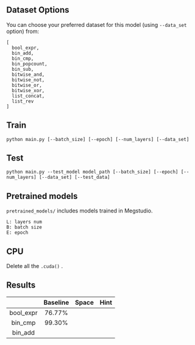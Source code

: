 ## Dataset Options

You can choose your preferred dataset for this model (using `--data_set` option) from:

```
[
  bool_expr,
  bin_add,
  bin_cmp,
  bin_popcount,
  bin_sub,
  bitwise_and,
  bitwise_not,
  bitwise_or,
  bitwise_xor,
  list_concat,
  list_rev
]
```

## Train

```
python main.py [--batch_size] [--epoch] [--num_layers] [--data_set] 
```

## Test

```
python main.py --test_model model_path [--batch_size] [--epoch] [--num_layers] [--data_set] [--test_data]
```
## Pretrained models

`pretrained_models/`  includes models trained in Megstudio.

```
L: layers num
B: batch size
E: epoch
```

## CPU
Delete all the  `.cuda()` .

## Results

|           | Baseline | Space | Hint |
| :-------: | :------: | :---: | :--: |
| bool_expr |  76.77%  |       |      |
|  bin_cmp  |  99.30%  |       |      |
|  bin_add  |          |       |      |

